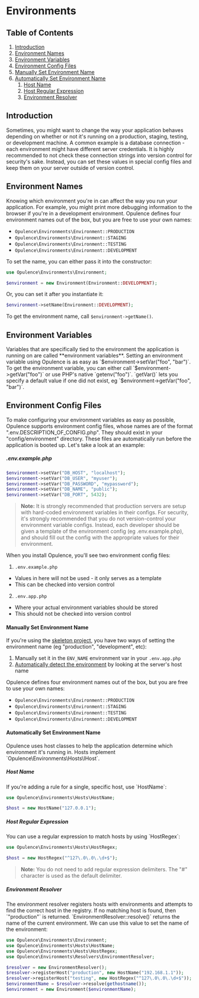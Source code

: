 # Environments

## Table of Contents
1. [Introduction](#introduction)
2. [Environment Names](#environment-names)
3. [Environment Variables](#environment-variables)
4. [Environment Config Files](#environment-config-files)
  1. [Manually Set Environment Name](#manually-set-environment-name)
  2. [Automatically Set Environment Name](#automatically-set-environment-name)
      1. [Host Name](#host-name)
      2. [Host Regular Expression](#host-regular-expression)
      3. [Environment Resolver](#environment-resolver)

<h2 id="introduction">Introduction</h2>
Sometimes, you might want to change the way your application behaves depending on whether or not it's running on a production, staging, testing, or development machine.  A common example is a database connection - each environment might have different server credentials.  It is highly recommended to not check these connection strings into version control for security's sake.  Instead, you can set these values in special config files and keep them on your server outside of version control.

<h2 id="environment-names">Environment Names</h2>
Knowing which environment you're in can affect the way you run your application.  For example, you might print more debugging information to the browser if you're in a development environment.  Opulence defines four environment names out of the box, but you are free to use your own names:

* `Opulence\Environments\Environment::PRODUCTION`
* `Opulence\Environments\Environment::STAGING`
* `Opulence\Environments\Environment::TESTING`
* `Opulence\Environments\Environment::DEVELOPMENT`

To set the name, you can either pass it into the constructor:

```php
use Opulence\Environments\Environment;

$environment = new Environment(Environment::DEVELOPMENT);
```

Or, you can set it after you instantiate it:

```php
$environment->setName(Environment::DEVELOPMENT);
```

To get the environment name, call `$environment->getName()`.

<h2 id="environment-variables">Environment Variables</h2>
Variables that are specifically tied to the environment the application is running on are called **environment variables**.  Setting an environment variable using Opulence is as easy as `$environment->setVar("foo", "bar")`.  To get the environment variable, you can either call `$environment->getVar("foo")` or use PHP's native `getenv("foo")`.  `getVar()` lets you specify a default value if one did not exist, eg `$environment->getVar("foo", "bar")`.

<h2 id="environment-config-files">Environment Config Files</h2>
To make configuring your environment variables as easy as possible, Opulence supports environment config files, whose names are of the format ".env.DESCRIPTION_OF_CONFIG.php".  They should exist in your "config/environment" directory.  These files are automatically run before the application is booted up.  Let's take a look at an example:
 
##### .env.example.php
```php
$environment->setVar("DB_HOST", "localhost");
$environment->setVar("DB_USER", "myuser");
$environment->setVar("DB_PASSWORD", "mypassword");
$environment->setVar("DB_NAME", "public");
$environment->setVar("DB_PORT", 5432);
```

> **Note:** It is strongly recommended that production servers are setup with hard-coded environment variables in their configs.  For security, it's strongly recommended that you do not version-control your environment variable configs.  Instead, each developer should be given a template of the environment config (eg .env.example.php), and should fill out the config with the appropriate values for their environment.

When you install Opulence, you'll see two environment config files:

1. `.env.example.php`
  * Values in here will not be used - it only serves as a template
  * This can be checked into version control
2. `.env.app.php`
  * Where your actual environment variables should be stored
  * This should not be checked into version control

<h4 id="manually-set-environment-name">Manually Set Environment Name</h4>
If you're using the <a href="https://github.com/opulencephp/Project" target="_blank">skeleton project</a>, you have two ways of setting the environment name (eg "production", "development", etc):

1. Manually set it in the `ENV_NAME` environment var in your `.env.app.php`
2. [Automatically detect the environment](#automatic-environment-detection) by looking at the server's host name

Opulence defines four environment names out of the box, but you are free to use your own names:

* `Opulence\Environments\Environment::PRODUCTION`
* `Opulence\Environments\Environment::STAGING`
* `Opulence\Environments\Environment::TESTING`
* `Opulence\Environments\Environment::DEVELOPMENT`

<h4 id="automatically-set-environment-name">Automatically Set Environment Name</h4>
Opulence uses host classes to help the application determine which environment it's running in.  Hosts implement `Opulence\Environments\Hosts\IHost`.

<h5 id="host-name">Host Name</h5>
If you're adding a rule for a single, specific host, use `HostName`:

```php
use Opulence\Environments\Hosts\HostName;

$host = new HostName("127.0.0.1");
```

<h5 id="host-regular-expression">Host Regular Expression</h5>
You can use a regular expression to match hosts by using `HostRegex`:

```php
use Opulence\Environments\Hosts\HostRegex;

$host = new HostRegex("^127\.0\.0\.\d+$");
```

> **Note:** You do not need to add regular expression delimiters.  The "#" character is used as the default delimiter.

<h5 id="environment-resolver">Environment Resolver</h5>
The environment resolver registers hosts with environments and attempts to find the correct host in the registry.  If no matching host is found, then `"production"` is returned.  `EnvironmentResolver::resolve()` returns the name of the current environment.  We can use this value to set the name of the environment:

```php
use Opulence\Environments\Environment;
use Opulence\Environments\Hosts\HostName;
use Opulence\Environments\Hosts\HostRegex;
use Opulence\Environments\Resolvers\EnvironmentResolver;

$resolver = new EnvironmentResolver();
$resolver->registerHost("production", new HostName("192.168.1.1"));
$resolver->registerHost("testing", new HostRegex("^127\.0\.0\.\d+$"));
$environmentName = $resolver->resolve(gethostname());
$environment = new Environment($environmentName);
```
